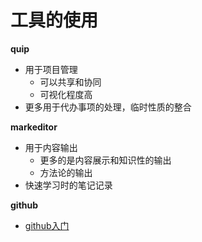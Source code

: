 # 工具的使用

**quip**
- 用于项目管理
    - 可以共享和协同
    - 可视化程度高
- 更多用于代办事项的处理，临时性质的整合

**markeditor**
- 用于内容输出
    - 更多的是内容展示和知识性的输出
    - 方法论的输出
- 快速学习时的笔记记录

**github**
- [github入门](https://www.imooc.com/learn/390)


